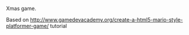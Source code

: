 Xmas game. 

Based on http://www.gamedevacademy.org/create-a-html5-mario-style-platformer-game/ tutorial

